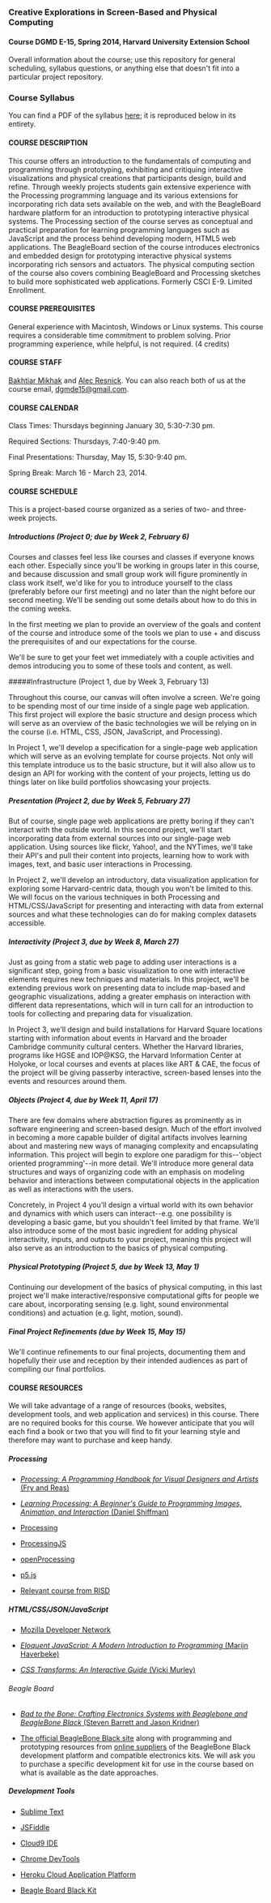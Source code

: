 ### Creative Explorations in Screen-Based and Physical Computing

#### Course DGMD E-15, Spring 2014, Harvard University Extension School

Overall information about the course; use this repository for general scheduling, syllabus questions, or anything else that doesn't fit into a particular project repository.


### Course Syllabus

You can find a PDF of the syllabus [here](http://isites.harvard.edu/fs/docs/icb.topic1361475.files/DGMD%20E-15%20Syllabus.pdf); it is reproduced below in its entirety.


#### COURSE DESCRIPTION

This course offers an introduction to the fundamentals of computing and programming through prototyping, exhibiting and critiquing interactive visualizations and physical creations that participants design, build and refine. Through weekly projects students gain extensive experience with the Processing programming language and its various extensions for incorporating rich data sets available on the web, and with the BeagleBoard hardware platform for an introduction to prototyping interactive physical systems. The Processing section of the course serves as conceptual and practical preparation for learning programming languages such as JavaScript and the process behind developing modern, HTML5 web applications. The BeagleBoard section of the course introduces electronics and embedded design for prototyping interactive physical systems incorporating rich sensors and actuators. The physical computing section of the course also covers combining BeagleBoard and Processing sketches to build more sophisticated web applications. Formerly CSCI E-9. Limited Enrollment. 

#### COURSE PREREQUISITES

General experience with Macintosh, Windows or Linux systems. This course requires a considerable time commitment to problem solving. Prior programming experience, while helpful, is not required. (4 credits)

#### COURSE STAFF

[Bakhtiar Mikhak](mailto:mikhak@fas.harvard.edu) and [Alec Resnick](mailto:alec@thesprouts.org).  You can also reach both of us at the course email, [dgmde15@gmail.com](mailto:dgmde15@gmail.com).

#### COURSE CALENDAR

Class Times: Thursdays beginning January 30, 5:30-7:30 pm. 

Required Sections: Thursdays, 7:40-9:40 pm.  

Final Presentations: Thursday, May 15, 5:30-9:40 pm.

Spring Break: March 16 - March 23, 2014.

#### COURSE SCHEDULE

This is a project-based course organized as a series of two- and three-week projects.

##### Introductions (Project 0; due by Week 2, February 6)

Courses and classes feel less like courses and classes if everyone knows each other. Especially since you'll be working in groups later in this course, and because discussion and small group work will figure prominently in class work itself, we'd like for you to introduce yourself to the class (preferably before our first meeting) and no later than the night before our second meeting. We'll be sending out some details about how to do this in the coming weeks.

In the first meeting we plan to provide an overview of the goals and content of the course and introduce some of the tools we plan to use + and discuss the prerequisites of and our expectations for the course.

We'll be sure to get your feet wet immediately with a couple activities and demos introducing you to some of these tools and content, as well.

#####Infrastructure (Project 1, due by Week 3, February 13)

Throughout this course, our canvas will often involve a screen. We're going to be spending most of our time inside of a single page web application. This first project will explore the basic structure and design process which will serve as an overview of the basic technologies we will be relying on in the course (i.e. HTML, CSS, JSON, JavaScript, and Processing).

In Project 1, we'll develop a specification for a single-page web application which will serve as an evolving template for course projects. Not only will this template introduce us to the basic structure, but it will also allow us to design an API for working with the content of your projects, letting us do things later on like build portfolios showcasing your projects.

##### Presentation (Project 2, due by Week 5, February 27)

But of course, single page web applications are pretty boring if they can't interact with the outside world. In this second project, we'll start incorporating data from external sources into our single-page web application. Using sources like flickr, Yahoo!, and the NYTimes, we'll take their API's and pull their content into projects, learning how to work with images, text, and basic user interactions in Processing.

In Project 2, we'll develop an introductory, data visualization application for exploring some Harvard-centric data, though you won't be limited to this. We will focus on the various techniques in both Processing and HTML/CSS/JavaScript for presenting and interacting with data from external sources and what these technologies can do for making complex datasets accessible.

##### Interactivity (Project 3, due by Week 8, March 27)

Just as going from a static web page to adding user interactions is a significant step, going from a basic visualization to one with interactive elements requires new techniques and materials. In this project, we'll be extending previous work on presenting data to include map-based and geographic visualizations, adding a greater emphasis on interaction with different data representations, which will in turn call for an introduction to tools for collecting and preparing data for visualization.

In Project 3, we'll design and build installations for Harvard Square locations starting with information about events in Harvard and the broader Cambridge community cultural centers. Whether the Harvard libraries, programs like HGSE and IOP@KSG, the Harvard Information Center at Holyoke, or local courses and events at places like ART & CAE, the focus of the project will be giving passerby interactive, screen-based lenses into the events and resources around them.

##### Objects (Project 4, due by Week 11, April 17)

There are few domains where abstraction figures as prominently as in software engineering and screen-based design. Much of the effort involved in becoming a more capable builder of digital artifacts involves learning about and mastering new ways of managing complexity and encapsulating information. This project will begin to explore one paradigm for this--'object oriented programming'--in more detail. We'll introduce more general data structures and ways of organizing code with an emphasis on modeling behavior and interactions between computational objects in the application as well as interactions with the users.

Concretely, in Project 4 you'll design a virtual world with its own behavior and dynamics with which users can interact--e.g. one possibility is developing a basic game, but you shouldn't feel limited by that frame. We'll also introduce some of the most basic ingredient for adding physical interactivity, inputs, and outputs to your project, meaning this project will also serve as an introduction to the basics of physical computing.

##### Physical Prototyping (Project 5, due by Week 13, May 1)

Continuing our development of the basics of physical computing, in this last project we'll make interactive/responsive computational gifts for people we care about, incorporating sensing (e.g. light, sound environmental conditions) and actuation (e.g. light, motion, sound).

##### Final Project Refinements (due by Week 15, May 15)

We'll continue refinements to our final projects, documenting them and hopefully their use and reception by their intended audiences as part of compiling our final portfolios.

#### COURSE RESOURCES

We will take advantage of a range of resources (books, websites, development tools, and web application and services) in this course. There are no required books for this course. We however anticipate that you will each find a book or two that you will find to fit your learning style and therefore may want to purchase and keep handy.

##### Processing

+ [_Processing: A Programming Handbook for Visual Designers and Artists_ (Fry and Reas)](http://mitpress.mit.edu/books/processing)

+ [_Learning Processing: A Beginner's Guide to Programming Images, Animation, and Interaction_ (Daniel Shiffman)](http://www.learningprocessing.com"http://www.learningprocessing.com)

+ [Processing](http://processing.org)

+ [ProcessingJS](http://processingjs.org)

+ [openProcessing](http://openprocessing.org)

+ [p5.js](http://github.com/lmccart/p5.js/wiki)

+ [Relevant course from RISD](http://risd-creative-programming.github.io/fa13-introtocreativeprogramming/)


##### HTML/CSS/JSON/JavaScript

+ [Mozilla Developer Network](https://developer.mozilla.org/en-US/)

+ [_Eloquent JavaScript: A Modern Introduction to Programming_ (Marijn Haverbeke)](http://eloquentjavascript.net)

+ [_CSS Transforms: An Interactive Guide_ (Vicki Murley)](https://itun.es/us/4mekR.l)


###### Beagle Board

+ [_Bad to the Bone: Crafting Electronics Systems with Beaglebone and BeagleBone Black_ (Steven Barrett and Jason Kridner)](http://amazon.com/gp/product/1627051376)

+ [The official BeagleBone Black site](http://beagleboard.org"http://beagleboard.org) along with programming and prototyping resources from [online suppliers](https://www.sparkfun.com/products/12076) of the BeagleBone Black development platform and compatible electronics kits. We will ask you to purchase a specific development kit for use in the course based on what is available as the date approaches.  

##### Development Tools

+ [Sublime Text](http://www.sublimetext.com)

+ [JSFiddle](http://jsfiddle.net)

+ [Cloud9 IDE](https://c9.io)

+ [Chrome DevTools](https://developers.google.com/chrome-developer-tools/)

+ [Heroku Cloud Application Platform](https://www.heroku.com)

+ [Beagle Board Black Kit](https://www.sparkfun.com/products/12076)

